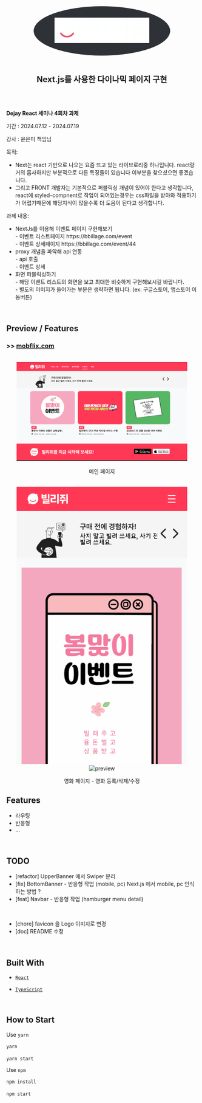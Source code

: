 <div align='center'>

  <div style="background-color:#2e3136; width:300px; padding:30px;border-radius:50%;">
     <img src='public/assets/images/logo_with_name.webp' alt='logo' width='250' />
  </div>
  <br />
 
  <h2>Next.js를 사용한 다이나믹 페이지 구현</h2>
  <br /><br />

  <div align="left">
    <p><b>Dejay React 세미나 4회차 과제</b></p>
    <p>기간 : 2024.07.12 - 2024.07.19</p>
    <p>강사 : 윤은미 책임님</p>
    <p>목적: <p>
    <ul>
        <li>Next는 react 기반으로 나오는 요즘 뜨고 있는 라이브로리중 하나입니다. react랑 거의 흡사하지만 부분적으로 다른 특징들이 있습니다 이부분을 찾으셨으면 좋겠습니다.</li>
        <li>그리고 FRONT 개발자는 기본적으로 퍼블릭싱 개념이 있어야 한다고 생각합니다, react에 styled-compnent로 작업이 되어있는경우는 css파일을 받아와 적용하기가 어렵기때문에 해당지식이 많을수록 더 도움이 된다고 생각합니다.</li>
    </ul>
    <p>과제 내용:</p>
    <ul>
        <li>
            NextJs를 이용해 이벤트 페이지 구현해보기 <br />
            - 이벤트 리스트페이지 https://bbillage.com/event <br />
            - 이벤트 상세페이지 https://bbillage.com/event/44
        </li>
        <li>
            proxy 개념을 파악해 api 연동 <br />
                - api 호출 <br />
                - 이벤트 상세 <br />
        </li>
        <li>
            화면 퍼블릭싱하기 <br />
            - 해당 이벤트 리스트의 화면을 보고 최대한 비슷하게 구현해보시길 바랍니다. <br />
            - 별도의 이미지가 들어가는 부분은 생략하면 됩니다. (ex:  구글스토어, 앱스토어 이동버튼)
        </li>
    </ul>
  </div>
</div>

<br />

## Preview / Features

### >> [mobflix.com](https://mobflix-wheat.vercel.app/)

<br />

<div align='center'>

<img src='/public/README/1.png' alt='preview' width='450' />
<p>메인 페이지</p>

<br />

<img src='/public/README/2.png' alt='preview' width='450' />
<img src='/public/README/2-1.png' alt='preview' width='170' />
<p>영화 페이지 - 영화 등록/삭제/수정</p>

</div>

## Features

- 라우팅
- 반응형
- ...

<br />

## TODO

- [refactor] UpperBanner 에서 Swiper 분리
- [fix] BottomBanner - 반응형 작업 (mobile, pc) Next.js 에서 mobile, pc 인식하는 방법 ?
- [feat] Navbar - 반응형 작업 (hamburger menu detail)

<br />

- [chore] favicon 을 Logo 이미지로 변경
- [doc] README 수정

<br />

## Built With

- [`React`](https://reactjs.org/)

- [`TypeScript`](https://www.typescriptlang.org/)

<br />

## How to Start

Use `yarn`

```
yarn

yarn start
```

Use `npm`

```
npm install

npm start
```
